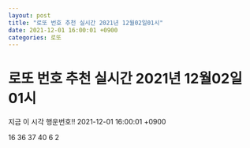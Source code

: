 ```yaml
---
layout: post
title: "로또 번호 추천 실시간 2021년 12월02일01시"
date: 2021-12-01 16:00:01 +0900
categories: 로또
---
```


# 로또 번호 추천 실시간 2021년 12월02일01시

지금 이 시각 행운번호!! 2021-12-01 16:00:01 +0900

 16  36  37  40  6  2 


